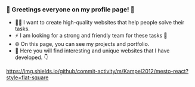 ### 👋 Greetings everyone on my profile page! 🐯

- 👨‍💻 I want to create high-quality websites that help people solve their tasks.
- ⚡ I am looking for a strong and friendly team for these tasks 🧠
- 🌐 On this page, you can see my projects and portfolio.
- 👀 Here you will find interesting and unique websites that I have developed. 👇

https://img.shields.io/github/commit-activity/m/Kampel2012/mesto-react?style=flat-square

<!--
**Kampel2012/Kampel2012** is a ✨ _special_ ✨ repository because its `README.md` (this file) appears on your GitHub profile.

Here are some ideas to get you started:

- 🔭 I’m currently working on ...
- 🌱 I’m currently learning ...
- 👯 I’m looking to collaborate on ...
- 🤔 I’m looking for help with ...
- 💬 Ask me about ...
- 📫 How to reach me: ...
- 😄 Pronouns: ...
- ⚡ Fun fact: ...
-->
